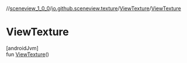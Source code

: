 //[sceneview_1_0_0](../../../index.md)/[io.github.sceneview.texture](../index.md)/[ViewTexture](index.md)/[ViewTexture](-view-texture.md)

# ViewTexture

[androidJvm]\
fun [ViewTexture](-view-texture.md)()
